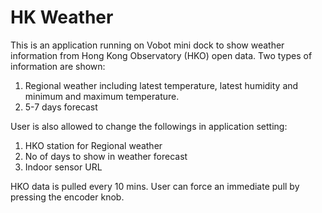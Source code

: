 # HK Weather

This is an application running on Vobot mini dock to show weather information from Hong Kong Observatory (HKO) open data. Two types of information are shown:

1. Regional weather including latest temperature, latest humidity and minimum and maximum temperature.
2. 5-7 days forecast

User is also allowed to change the followings in application setting:
1. HKO station for Regional weather
2. No of days to show in weather forecast
3. Indoor sensor URL

HKO data is pulled every 10 mins. User can force an immediate pull by pressing the encoder knob.